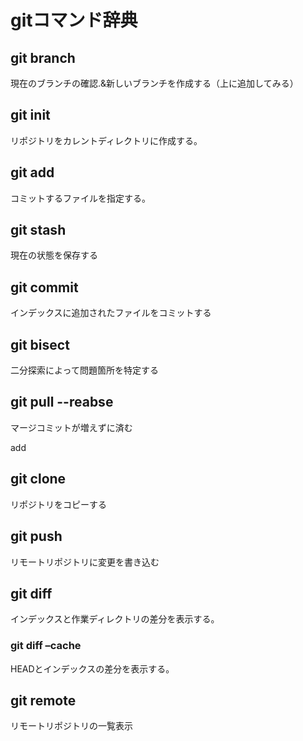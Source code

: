 # gitコマンド辞典

## git branch
現在のブランチの確認.&新しいブランチを作成する（上に追加してみる）

## git init
リポジトリをカレントディレクトリに作成する。

## git add
コミットするファイルを指定する。

## git stash
現在の状態を保存する

## git commit
インデックスに追加されたファイルをコミットする

## git bisect
二分探索によって問題箇所を特定する

## git pull --reabse
マージコミットが増えずに済む


add

## git clone
リポジトリをコピーする

## git push
リモートリポジトリに変更を書き込む

## git diff
インデックスと作業ディレクトリの差分を表示する。

### git diff –cache
HEADとインデックスの差分を表示する。 

## git remote
リモートリポジトリの一覧表示
